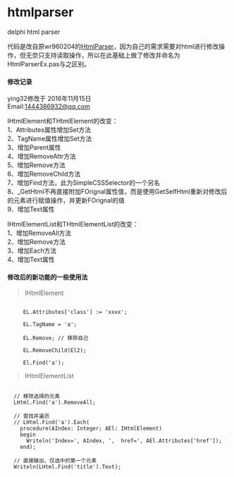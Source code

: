 # htmlparser
delphi html parser

代码是改自原wr960204的[HtmlParser](http://www.raysoftware.cn/?p=370)，因为自己的需求需要对html进行修改操作，但无奈只支持读取操作，所以在此基础上做了修改并命名为HtmlParserEx.pas与之区别。  

#### 修改记录

ying32修改于 2016年11月15日  
Email:1444386932@qq.com  

>  
 IHtmlElement和THtmlElement的改变：    
  1、Attributes属性增加Set方法    
  2、TagName属性增加Set方法  
  3、增加Parent属性    
  4、增加RemoveAttr方法    
  5、增加Remove方法  
  6、增加RemoveChild方法  
  7、增加Find方法，此为SimpleCSSSelector的一个另名  
  8、_GetHtml不再直接附加FOrignal属性值，而是使用GetSelfHtml重新对修改后的元素进行赋值操作，并更新FOrignal的值  
  9、增加Text属性  

>
 IHtmlElementList和THtmlElementList的改变：   
  1、增加RemoveAll方法  
  2、增加Remove方法  
  3、增加Each方法    
  4、增加Text属性  

#### 修改后的新功能的一些使用法  

> IHtmlElement  

```delphi  

     EL.Attributes['class'] := 'xxxx';

     EL.TagName = 'a';

     EL.Remove; // 移除自己

     EL.RemoveChild(El2);

     El.Find('a');
```  

> IHtmlElementList  

```delphi  

  // 移除选择的元素
  LHtml.Find('a').RemoveAll;

  // 查找并遍沥
  // LHtml.Find('a').Each(
    procedure(AIndex: Integer; AEl: IHtmlElement)
    begin
      Writeln('Index=', AIndex, ',  href=', AEl.Attributes['href']);
    end);

  // 直接输出，仅选中的第一个元素
  Writeln(LHtml.Find('title').Text);

```  
